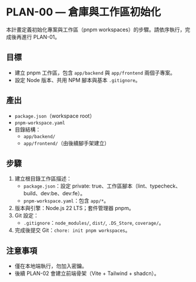 # PLAN-00 — 倉庫與工作區初始化

本計畫定義初始化專案與工作區（pnpm workspaces）的步驟。請依序執行，完成後再進行 PLAN-01。

## 目標
- 建立 pnpm 工作區，包含 `app/backend` 與 `app/frontend` 兩個子專案。
- 設定 Node 版本、共用 NPM 腳本與基本 `.gitignore`。

## 產出
- `package.json`（workspace root）
- `pnpm-workspace.yaml`
- 目錄結構：
  - `app/backend/`
  - `app/frontend/`（由後續腳手架建立）

## 步驟
1. 建立根目錄工作區描述：
   - `package.json`：設定 private: true、工作區腳本（lint、typecheck、build、dev:be、dev:fe）。
   - `pnpm-workspace.yaml`：包含 `app/*`。
2. 版本與引擎：Node.js 22 LTS；套件管理器 pnpm。
3. Git 設定：
   - `.gitignore`：`node_modules/`, `dist/`, `.DS_Store`, `coverage/`。
4. 完成後提交 Git：`chore: init pnpm workspaces`。

## 注意事項
- 僅在本地端執行，勿加入密鑰。
- 後續 PLAN-02 會建立前端骨架（Vite + Tailwind + shadcn）。
